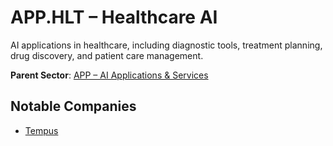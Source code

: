 # APP.HLT – Healthcare AI

AI applications in healthcare, including diagnostic tools, treatment planning, drug discovery, and patient care management.


**Parent Sector**: [APP – AI Applications & Services](app.md)

## Notable Companies

- [Tempus](../registry/tempus.md)
